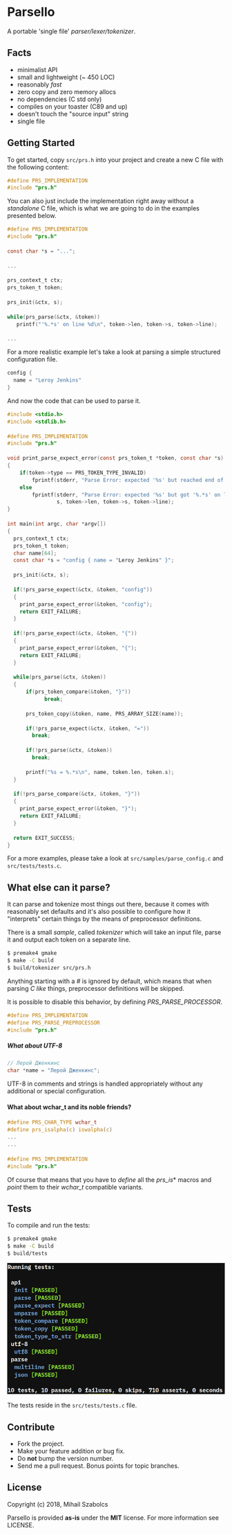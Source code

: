 Parsello
========
A portable 'single file' _parser/lexer/tokenizer_.

Facts
-----
- minimalist API
- small and lightweight (~ 450 LOC)
- reasonably _fast_
- zero copy and zero memory allocs
- no dependencies (C std only)
- compiles on your toaster (C89 and up)
- doesn't touch the "source input" string
- single file

Getting Started
---------------
To get started, copy `src/prs.h` into your project
and create a new C file with the following content:

```c
#define PRS_IMPLEMENTATION
#include "prs.h"
```

You can also just include the implementation right
away without a _standalone_ C file, which is what we
are going to do in the examples presented below.

```c
#define PRS_IMPLEMENTATION
#include "prs.h"

const char *s = "...";

...

prs_context_t ctx;
prs_token_t token;

prs_init(&ctx, s);

while(prs_parse(&ctx, &token))
   printf("'%.*s' on line %d\n", token->len, token->s, token->line);
   
...
```

For a more realistic example let's take a look at parsing a simple structured
configuration file.

```c
config {
  name = "Leroy Jenkins"
}
```

And now the code that can be used to parse it.

```c
#include <stdio.h>
#include <stdlib.h>

#define PRS_IMPLEMENTATION
#include "prs.h"

void print_parse_expect_error(const prs_token_t *token, const char *s) 
{
    if(token->type == PRS_TOKEN_TYPE_INVALID)
        fprintf(stderr, "Parse Error: expected '%s' but reached end of string\n", s); 
    else
        fprintf(stderr, "Parse Error: expected '%s' but got '%.*s' on line %u\n",
                s, token->len, token->s, token->line);
}

int main(int argc, char *argv[])
{
  prs_context_t ctx;
  prs_token_t token;
  char name[64];
  const char *s = "config { name = "Leroy Jenkins" }";
  
  prs_init(&ctx, s);
  
  if(!prs_parse_expect(&ctx, &token, "config"))
  {
    print_parse_expect_error(&token, "config");
    return EXIT_FAILURE;
  }
  
  if(!prs_parse_expect(&ctx, &token, "{"))
  {
    print_parse_expect_error(&token, "{");
    return EXIT_FAILURE;
  }
  
  while(prs_parse(&ctx, &token))
  {   
      if(prs_token_compare(&token, "}"))
            break;
            
      prs_token_copy(&token, name, PRS_ARRAY_SIZE(name));
      
      if(!prs_parse_expect(&ctx, &token, "="))
        break;
      
      if(!prs_parse(&ctx, &token))
        break;
      
      printf("%s = %.*s\n", name, token.len, token.s);
  }
  
  if(!prs_parse_compare(&ctx, &token, "}"))
  {
    print_parse_expect_error(&token, "}");
    return EXIT_FAILURE;
  }
  
  return EXIT_SUCCESS;
}
```

For a more examples, please take a look at `src/samples/parse_config.c` and `src/tests/tests.c`.

What else can it parse?
-----------------------
It can parse and tokenize most things out there, because it comes
with reasonably set defaults and it's also possible to configure
how it "interprets" certain things by the means of preprocessor
definitions.

There is a small _sample_, called _tokenizer_ which will take
an input file, parse it and output each token on a separate
line.

```bash
$ premake4 gmake
$ make -C build
$ build/tokenizer src/prs.h
```

Anything starting with a _#_ is ignored by default, which means that
when parsing _C like_ things, preprocessor definitions will be skipped.

It is possible to disable this behavior, by defining _PRS_PARSE_PROCESSOR_.

```c
#define PRS_IMPLEMENTATION
#define PRS_PARSE_PREPROCESSOR
#include "prs.h"
```
##### What about UTF-8

```c
// Лерой Дженкинс
char *name = "Лерой Дженкинс";
```

UTF-8 in comments and strings is handled appropriately without any
additional or special configuration.

#### What about wchar_t and its noble friends?

```c
#define PRS_CHAR_TYPE wchar_t
#define prs_isalpha(c) iswalpha(c)
...
...

#define PRS_IMPLEMENTATION
#include "prs.h"
```

Of course that means that you have to _define_ all the _prs_is_* macros and
_point_ them to their _wchar_t_ compatible variants.

Tests
-----
To compile and run the tests:

```bash
$ premake4 gmake
$ make -C build
$ build/tests
```

![Tests](src/tests/tests.png)

The tests reside in the `src/tests/tests.c` file.

Contribute
----------
* Fork the project.
* Make your feature addition or bug fix.
* Do **not** bump the version number.
* Send me a pull request. Bonus points for topic branches.

License
-------
Copyright (c) 2018, Mihail Szabolcs

Parsello is provided **as-is** under the **MIT** license.
For more information see LICENSE.
